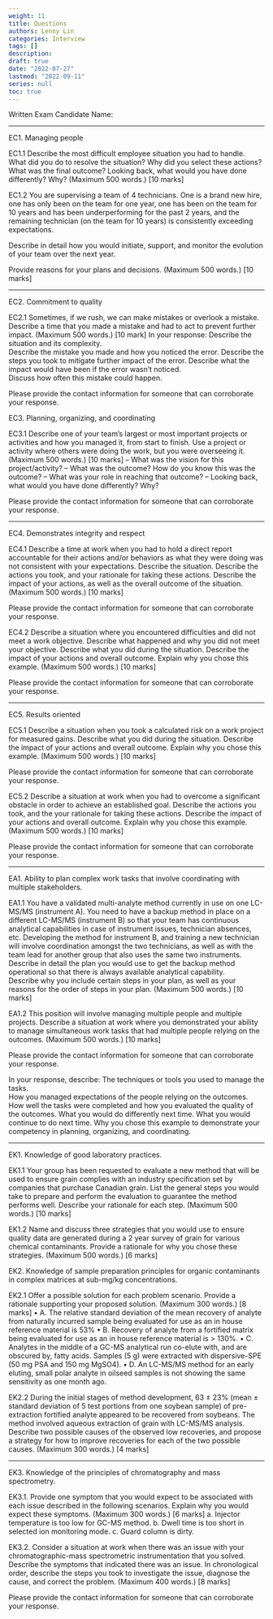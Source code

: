 ```yaml
---
weight: 11
title: Questions
authors: Lenny Lin
categories: Interview
tags: []
description: 
draft: true
date: "2022-07-27"
lastmod: "2022-09-11"
series: null
toc: true
---
```



Written Exam
Candidate Name: 

________________________________________

EC1. Managing people

EC1.1 Describe the most difficult employee situation you had to handle. What did you do to resolve the situation?  Why did you select these actions? What was the final outcome?  Looking back, what would you have done differently?  Why? (Maximum 500 words.) [10 marks]






EC1.2 You are supervising a team of 4 technicians. One is a brand new hire, one has only been on the team for one year, one has been on the team for 10 years and has been underperforming for the past 2 years, and the remaining technician (on the team for 10 years) is consistently exceeding expectations.  

Describe in detail how you would initiate, support, and monitor the evolution of your team over the next year.  

Provide reasons for your plans and decisions.  (Maximum 500 words.) [10 marks]








________________________________________

EC2. Commitment to quality

EC2.1 Sometimes, if we rush, we can make mistakes or overlook a mistake. Describe a time that you made a mistake and had to act to prevent further impact. (Maximum 500 words.) [10 mark]
In your response:
Describe the situation and its complexity.  
Describe the mistake you made and how you noticed the error.
Describe the steps you took to mitigate further impact of the error.
Describe what the impact would have been if the error wasn’t noticed.  
Discuss how often this mistake could happen.

Please provide the contact information for someone that can corroborate your response.






EC3. Planning, organizing, and coordinating

EC3.1 Describe one of your team’s largest or most important projects or activities and how you managed it, from start to finish. Use a project or activity where others were doing the work, but you were overseeing it. (Maximum 500 words.) [10 marks]
–	What was the vision for this project/activity?
–	What was the outcome? How do you know this was the outcome?
–	What was your role in reaching that outcome?
–	Looking back, what would you have done differently?  Why?

Please provide the contact information for someone that can corroborate your response.




________________________________________

EC4. Demonstrates integrity and respect

EC4.1 Describe a time at work when you had to hold a direct report accountable for their actions and/or behaviors as what they were doing was not consistent with your expectations.  Describe the situation.  Describe the actions you took, and your rationale for taking these actions.  Describe the impact of your actions, as well as the overall outcome of the situation.  (Maximum 500 words.) [10 marks] 

Please provide the contact information for someone that can corroborate your response.






EC4.2 Describe a situation where you encountered difficulties and did not meet a work objective.  Describe what happened and why you did not meet your objective. Describe what you did during the situation.  Describe the impact of your actions and overall outcome.  Explain why you chose this example. (Maximum 500 words.) [10 marks]

Please provide the contact information for someone that can corroborate your response.



________________________________________
EC5. Results oriented

EC5.1 Describe a situation when you took a calculated risk on a work project for measured gains. Describe what you did during the situation.  Describe the impact of your actions and overall outcome.  Explain why you chose this example. (Maximum 500 words.) [10 marks] 

Please provide the contact information for someone that can corroborate your response.






EC5.2 Describe a situation at work when you had to overcome a significant obstacle in order to achieve an established goal.  Describe the actions you took, and the your rationale for taking these actions.  Describe the impact of your actions and overall outcome.  Explain why you chose this example. (Maximum 500 words.) [10 marks]

Please provide the contact information for someone that can corroborate your response.





________________________________________

EA1. Ability to plan complex work tasks that involve coordinating with multiple stakeholders.

EA1.1 You have a validated multi-analyte method currently in use on one LC-MS/MS (instrument A).  You need to have a backup method in place on a different LC-MS/MS (instrument B) so that your team has continuous analytical capabilities in case of instrument issues, technician absences, etc.  Developing the method for instrument B, and training a new technician will involve coordination amongst the two technicians, as well as with the team lead for another group that also uses the same two instruments. 
Describe in detail the plan you would use to get the backup method operational so that there is always available analytical capability.  
Describe why you include certain steps in your plan, as well as your reasons for the order of steps in your plan. (Maximum 500 words.) [10 marks]



EA1.2 This position will involve managing multiple people and multiple projects.  Describe a situation at work where you demonstrated your ability to manage simultaneous work tasks that had multiple people relying on the outcomes. (Maximum 500 words.)  [10 marks] 

Please provide the contact information for someone that can corroborate your response.

In your response, describe:
The techniques or tools you used to manage the tasks.  
How you managed expectations of the people relying on the outcomes.
How well the tasks were completed and how you evaluated the quality of the outcomes.
What you would do differently next time.
What you would continue to do next time.
Why you chose this example to demonstrate your competency in planning, organizing, and coordinating.






________________________________________

EK1. Knowledge of good laboratory practices.

EK1.1 Your group has been requested to evaluate a new method that will be used to ensure grain complies with an industry specification set by companies that purchase Canadian grain. List the general steps you would take to prepare and perform the evaluation to guarantee the method performs well. Describe your rationale for each step.  (Maximum 500 words.) [10 marks]





EK1.2 Name and discuss three strategies that you would use to ensure quality data are generated during a 2 year survey of grain for various chemical contaminants. Provide a rationale for why you chose these strategies. (Maximum 500 words.)  [6 marks]




EK2. Knowledge of sample preparation principles for organic contaminants in complex matrices at sub-mg/kg concentrations.

EK2.1 Offer a possible solution for each problem scenario.  Provide a rationale supporting your proposed solution. (Maximum 300 words.) [8 marks]
•	A. The relative standard deviation of the mean recovery of analyte from naturally incurred sample being evaluated for use as an in house reference material is 53%
•	B. Recovery of analyte from a fortified matrix being evaluated for use as an in house reference material is > 130%.
•	C. Analytes in the middle of a GC-MS analytical run co-elute with, and are obscured by, fatty acids.  Samples (5 g) were extracted with dispersive-SPE (50 mg PSA and 150 mg MgSO4). 
•	D. An LC-MS/MS method for an early eluting, small polar analyte in oilseed samples is not showing the same sensitivity as one month ago. 


EK2.2 During the initial stages of method development, 63 ± 23%   (mean ± standard deviation of 5 test portions from one soybean sample) of pre-extraction fortified analyte appeared to be recovered from soybeans. The method involved aqueous extraction of grain with LC-MS/MS analysis. Describe two possible causes of the observed low recoveries, and propose a strategy for how to improve recoveries for each of the two possible causes.  (Maximum 300 words.) [4 marks]
	


________________________________________

EK3. Knowledge of the principles of chromatography and mass spectrometry.

EK3.1. Provide one symptom that you would expect to be associated with each issue described in the following scenarios.   Explain why you would expect these symptoms. (Maximum 300 words.)   [6 marks]
a.	Injector temperature is too low for GC-MS method.
b.	Dwell time is too short in selected ion monitoring mode.
c.	Guard column is dirty.




EK3.2. Consider a situation at work when there was an issue with your chromatographic-mass spectrometric instrumentation that you solved. Describe the symptoms that indicated there was an issue.  In chronological order, describe the steps you took to investigate the issue, diagnose the cause, and correct the problem.  (Maximum 400 words.) [8 marks] 

Please provide the contact information for someone that can corroborate your response.
